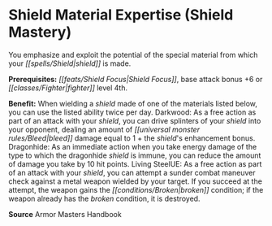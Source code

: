 ﻿---
cssclass: [feats]

---
# Shield Material Expertise (Shield Mastery)

You emphasize and exploit the potential of the special material from which your _[[spells/Shield|shield]]_ is made.

**Prerequisites:** _[[feats/Shield Focus|Shield Focus]]_, base attack bonus +6 or _[[classes/Fighter|fighter]]_ level 4th.

**Benefit:** When wielding a _shield_ made of one of the materials listed below, you can use the listed ability twice per day. Darkwood: As a free action as part of an attack with your _shield_, you can drive splinters of your _shield_ into your opponent, dealing an amount of _[[universal monster rules/Bleed|bleed]]_ damage equal to 1 + the _shield_'s enhancement bonus. Dragonhide: As an immediate action when you take energy damage of the type to which the dragonhide _shield_ is immune, you can reduce the amount of damage you take by 10 hit points. Living SteelUE: As a free action as part of an attack with your _shield_, you can attempt a sunder combat maneuver check against a metal weapon wielded by your target. If you succeed at the attempt, the weapon gains the _[[conditions/Broken|broken]]_ condition; if the weapon already has the _broken_ condition, it is destroyed.

**Source** Armor Masters Handbook